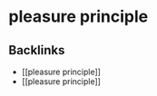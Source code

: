 # pleasure principle



<a id="org92d7a80"></a>

## Backlinks

-   [[pleasure principle]]
-   [[pleasure principle]]
